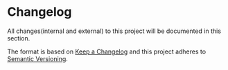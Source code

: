 # Changelog
All changes(internal and external) to this project will be documented in this section.

The format is based on [Keep a Changelog]
and this project adheres to [Semantic Versioning].

[Keep a Changelog]: http://keepachangelog.com/en/1.0.0/
[Semantic Versioning]: http://semver.org/spec/v2.0.0.html
